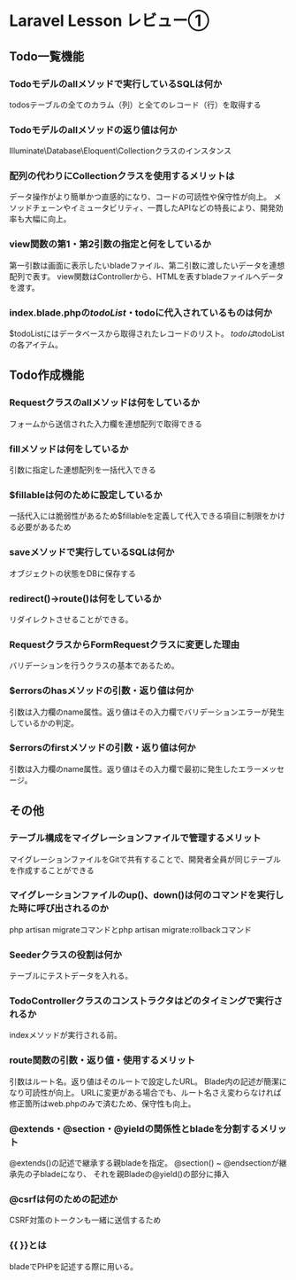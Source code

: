 # Laravel Lesson レビュー①



## Todo一覧機能

### Todoモデルのallメソッドで実行しているSQLは何か

todosテーブルの全てのカラム（列）と全てのレコード（行）を取得する

### Todoモデルのallメソッドの返り値は何か

Illuminate\Database\Eloquent\Collectionクラスのインスタンス


### 配列の代わりにCollectionクラスを使用するメリットは

データ操作がより簡単かつ直感的になり、コードの可読性や保守性が向上。
メソッドチェーンやイミュータビリティ、一貫したAPIなどの特長により、開発効率も大幅に向上。

### view関数の第1・第2引数の指定と何をしているか

第一引数は画面に表示したいbladeファイル、第二引数に渡したいデータを連想配列で表す。
view関数はControllerから、HTMLを表すbladeファイルへデータを渡す。

### index.blade.phpの$todoList・$todoに代入されているものは何か

$todoListにはデータベースから取得されたレコードのリスト。
$todoは$todoListの各アイテム。


## Todo作成機能

### Requestクラスのallメソッドは何をしているか

フォームから送信された入力欄を連想配列で取得できる

### fillメソッドは何をしているか

引数に指定した連想配列を一括代入できる

### $fillableは何のために設定しているか

一括代入には脆弱性があるため$fillableを定義して代入できる項目に制限をかける必要があるため

### saveメソッドで実行しているSQLは何か

オブジェクトの状態をDBに保存する

### redirect()->route()は何をしているか

リダイレクトさせることができる。

### RequestクラスからFormRequestクラスに変更した理由

バリデーションを行うクラスの基本であるため。

### $errorsのhasメソッドの引数・返り値は何か

引数は入力欄のname属性。返り値はその入力欄でバリデーションエラーが発生しているかの判定。

### $errorsのfirstメソッドの引数・返り値は何か

引数は入力欄のname属性。返り値はその入力欄で最初に発生したエラーメッセージ。

## その他

### テーブル構成をマイグレーションファイルで管理するメリット

マイグレーションファイルをGitで共有することで、開発者全員が同じテーブルを作成することができる

### マイグレーションファイルのup()、down()は何のコマンドを実行した時に呼び出されるのか

php artisan migrateコマンドとphp artisan migrate:rollbackコマンド

### Seederクラスの役割は何か

テーブルにテストデータを入れる。

### TodoControllerクラスのコンストラクタはどのタイミングで実行されるか

indexメソッドが実行される前。

### route関数の引数・返り値・使用するメリット

引数はルート名。返り値はそのルートで設定したURL。
Blade内の記述が簡潔になり可読性が向上。
URLに変更がある場合でも、ルート名さえ変わらなければ修正箇所はweb.phpのみで済むため、保守性も向上。

### @extends・@section・@yieldの関係性とbladeを分割するメリット

@extends()の記述で継承する親bladeを指定。
@section() ~ @endsectionが継承先の子bladeになり、
それを親Bladeの@yield()の部分に挿入

### @csrfは何のための記述か

CSRF対策のトークンも一緒に送信するため

### {{ }}とは

bladeでPHPを記述する際に用いる。
